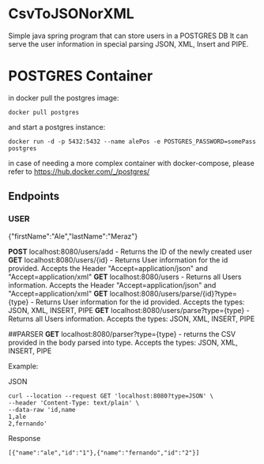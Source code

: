 # CsvToJSONorXML
Simple java spring program that can store users in a POSTGRES DB
It can serve the user information in special parsing JSON, XML, Insert and PIPE.

# POSTGRES Container
in docker pull the postgres image:
```
docker pull postgres
```

and start a postgres instance:
```
docker run -d -p 5432:5432 --name alePos -e POSTGRES_PASSWORD=somePass postgres
```

in case of needing a more complex container with docker-compose, please refer to https://hub.docker.com/_/postgres/



## Endpoints
### USER
{"firstName":"Ale","lastName":"Meraz"}

**POST** localhost:8080/users/add  - Returns the ID of the newly created user
**GET**  localhost:8080/users/{id} - Returns User information for the id provided. Accepts the Header "Accept=application/json" and "Accept=application/xml"
**GET**  localhost:8080/users      - Returns all Users information. Accepts the Header "Accept=application/json" and "Accept=application/xml"
**GET**  localhost:8080/users/parse/{id}?type={type} - Returns User information for the id provided. Accepts the types: JSON, XML, INSERT, PIPE
**GET**  localhost:8080/users/parse?type={type}      - Returns all Users information. Accepts the types: JSON, XML, INSERT, PIPE


##PARSER
**GET** localhost:8080/parser?type={type}   - returns the CSV provided in the body parsed into type.  Accepts the types: JSON, XML, INSERT, PIPE

Example:

JSON
```
curl --location --request GET 'localhost:8080?type=JSON' \
--header 'Content-Type: text/plain' \
--data-raw 'id,name
1,ale
2,fernando'
```

Response
```
[{"name":"ale","id":"1"},{"name":"fernando","id":"2"}]
```

